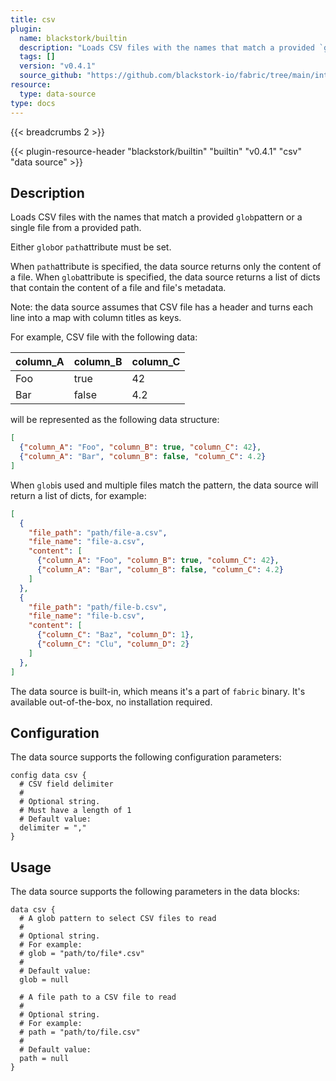 ```yaml
---
title: csv
plugin:
  name: blackstork/builtin
  description: "Loads CSV files with the names that match a provided `glob`pattern or a single file from a provided path"
  tags: []
  version: "v0.4.1"
  source_github: "https://github.com/blackstork-io/fabric/tree/main/internal/builtin/"
resource:
  type: data-source
type: docs
---
```


{{< breadcrumbs 2 >}}

{{< plugin-resource-header "blackstork/builtin" "builtin" "v0.4.1" "csv" "data source" >}}

## Description
Loads CSV files with the names that match a provided `glob`pattern or a single file from a provided path.

Either `glob`or `path`attribute must be set.

When `path`attribute is specified, the data source returns only the content of a file.
When `glob`attribute is specified, the data source returns a list of dicts that contain the content of a file and file's metadata.

Note: the data source assumes that CSV file has a header and turns each line into a map with column titles as keys.

For example, CSV file with the following data:

| column_A | column_B | column_C |
| -------- | -------- | -------- |
| Foo      | true     | 42       |
| Bar      | false    | 4.2      |

will be represented as the following data structure:
```json
[
  {"column_A": "Foo", "column_B": true, "column_C": 42},
  {"column_A": "Bar", "column_B": false, "column_C": 4.2}
]
```

When `glob`is used and multiple files match the pattern, the data source will return a list of dicts, for example:

```json
[
  {
    "file_path": "path/file-a.csv",
    "file_name": "file-a.csv",
    "content": [
      {"column_A": "Foo", "column_B": true, "column_C": 42},
      {"column_A": "Bar", "column_B": false, "column_C": 4.2}
    ]
  },
  {
    "file_path": "path/file-b.csv",
    "file_name": "file-b.csv",
    "content": [
      {"column_C": "Baz", "column_D": 1},
      {"column_C": "Clu", "column_D": 2}
    ]
  },
]
```

The data source is built-in, which means it's a part of `fabric` binary. It's available out-of-the-box, no installation required.

## Configuration

The data source supports the following configuration parameters:

```hcl
config data csv {
  # CSV field delimiter
  #
  # Optional string.
  # Must have a length of 1
  # Default value:
  delimiter = ","
}
```

## Usage

The data source supports the following parameters in the data blocks:

```hcl
data csv {
  # A glob pattern to select CSV files to read
  #
  # Optional string.
  # For example:
  # glob = "path/to/file*.csv"
  # 
  # Default value:
  glob = null

  # A file path to a CSV file to read
  #
  # Optional string.
  # For example:
  # path = "path/to/file.csv"
  # 
  # Default value:
  path = null
}
```